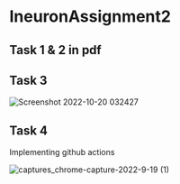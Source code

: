 # IneuronAssignment2

## Task 1 & 2 in pdf


## Task 3

![Screenshot 2022-10-20 032427](https://user-images.githubusercontent.com/73020771/196813051-0d6771b1-c5fe-4902-b980-519b279f1a9d.png)


## Task 4

Implementing github actions

![captures_chrome-capture-2022-9-19 (1)](https://user-images.githubusercontent.com/73020771/196764827-c36745f3-3ac1-47bb-95ed-1df5146fc69c.png)

